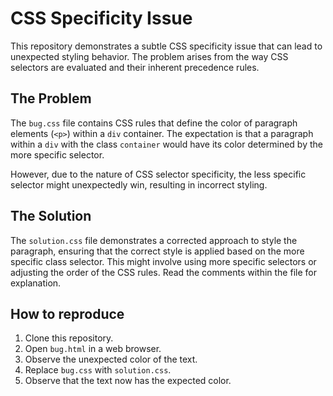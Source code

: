 # CSS Specificity Issue

This repository demonstrates a subtle CSS specificity issue that can lead to unexpected styling behavior.  The problem arises from the way CSS selectors are evaluated and their inherent precedence rules.

## The Problem

The `bug.css` file contains CSS rules that define the color of paragraph elements (`<p>`) within a `div` container.  The expectation is that a paragraph within a `div` with the class `container` would have its color determined by the more specific selector.

However, due to the nature of CSS selector specificity, the less specific selector might unexpectedly win, resulting in incorrect styling.

## The Solution

The `solution.css` file demonstrates a corrected approach to style the paragraph, ensuring that the correct style is applied based on the more specific class selector. This might involve using more specific selectors or adjusting the order of the CSS rules.  Read the comments within the file for explanation.

## How to reproduce

1. Clone this repository.
2. Open `bug.html` in a web browser.
3. Observe the unexpected color of the text.
4. Replace `bug.css` with `solution.css`.
5. Observe that the text now has the expected color.
